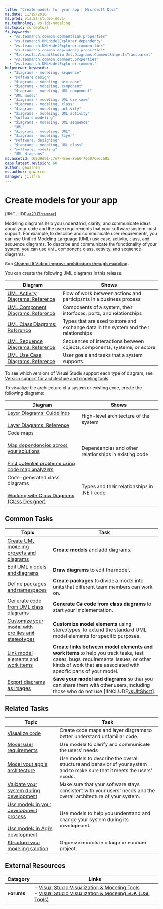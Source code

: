 ```yaml
---
title: "Create models for your app | Microsoft Docs"
ms.date: 11/15/2016
ms.prod: visual-studio-dev14
ms.technology: vs-ide-modeling
ms.topic: conceptual
f1_keywords: 
  - "vs.teamarch.common.commentlink.properties"
  - "vs.teamarch.UMLModelExplorer.dependency"
  - "vs.teamarch.UMLModelExplorer.commentlink"
  - "vs.teamarch.common.dependency.properties"
  - "Microsoft.VisualStudio.Uml.Diagrams.CommentShape.IsTransparent"
  - "vs.teamarch.common.comment.properties"
  - "vs.teamarch.UMLModelExplorer.comment"
helpviewer_keywords: 
  - "diagrams - modeling, sequence"
  - "software design"
  - "diagrams - modeling, use case"
  - "diagrams - modeling, component"
  - "diagrams - modeling, UML component"
  - "UML model"
  - "diagrams - modeling, UML use case"
  - "diagrams - modeling, class"
  - "diagrams - modeling, activity"
  - "diagrams - modeling, UML activity"
  - "software modeling"
  - "diagrams - modeling, UML sequence"
  - "UML"
  - "diagrams - modeling, UML"
  - "diagrams - modeling, layer"
  - "software, designing"
  - "diagrams - modeling, UML class"
  - "software, modeling"
  - "UML diagrams"
ms.assetid: b69d9d91-c7e7-4dee-8eb6-706076eecb85
caps.latest.revision: 60
author: gewarren
ms.author: gewarren
manager: jillfra
---
```

# Create models for your app
[!INCLUDE[vs2017banner](../includes/vs2017banner.md)]

Modeling diagrams help you understand, clarify, and communicate ideas about your code and the user requirements that your software system must support. For example, to describe and communicate user requirements, you can use Unified Modeling Language (UML) use case, activity, class, and sequence diagrams. To describe and communicate the functionality of your system, you can use UML component, class, activity, and sequence diagrams.  
  
 See [Channel 9 Video: Improve architecture through modeling](http://go.microsoft.com/fwlink/?LinkID=252078).  
  
 You can create the following UML diagrams in this release:  
  
|**Diagram**|**Shows**|  
|-----------------|---------------|  
|[UML Activity Diagrams: Reference](../modeling/uml-activity-diagrams-reference.md)|Flow of work between actions and participants in a business process|  
|[UML Component Diagrams: Reference](../modeling/uml-component-diagrams-reference.md)|Components of a system, their interfaces, ports, and relationships|  
|[UML Class Diagrams: Reference](../modeling/uml-class-diagrams-reference.md)|Types that are used to store and exchange data in the system and their relationships|  
|[UML Sequence Diagrams: Reference](../modeling/uml-sequence-diagrams-reference.md)|Sequences of interactions between objects, components, systems, or actors|  
|[UML Use Case Diagrams: Reference](../modeling/uml-use-case-diagrams-reference.md)|User goals and tasks that a system supports|  
  
 To see which versions of Visual Studio support each type of diagram, see [Version support for architecture and modeling tools](../modeling/what-s-new-for-design-in-visual-studio.md#VersionSupport).  
  
 To visualize the architecture of a system or existing code, create the following diagrams:  
  
|**Diagram**|**Shows**|  
|-----------------|---------------|  
|[Layer Diagrams: Guidelines](../modeling/layer-diagrams-guidelines.md)<br /><br /> [Layer Diagrams: Reference](../modeling/layer-diagrams-reference.md)|High-level architecture of the system|  
|Code maps<br /><br /> [Map dependencies across your solutions](../modeling/map-dependencies-across-your-solutions.md)<br /><br /> [Find potential problems using code map analyzers](../modeling/find-potential-problems-using-code-map-analyzers.md)|Dependencies and other relationships in existing code|  
|Code-generated class diagrams<br /><br /> [Working with Class Diagrams (Class Designer)](../ide/working-with-class-diagrams-class-designer.md)|Types and their relationships in .NET code|  
  
## Common Tasks  
  
|**Topic**|**Task**|  
|---------------|--------------|  
|[Create UML modeling projects and diagrams](../modeling/create-uml-modeling-projects-and-diagrams.md)|**Create models** and add diagrams.|  
|[Edit UML models and diagrams](../modeling/edit-uml-models-and-diagrams.md)|**Draw diagrams** to edit the model.|  
|[Define packages and namespaces](../modeling/define-packages-and-namespaces.md)|**Create packages** to divide a model into units that different team members can work on.|  
|[Generate code from UML class diagrams](../modeling/generate-code-from-uml-class-diagrams.md)|**Generate C# code from class diagrams** to start your implementation.|  
|[Customize your model with profiles and stereotypes](../modeling/customize-your-model-with-profiles-and-stereotypes.md)|**Customize model elements** using stereotypes, to extend the standard UML model elements for specific purposes.|  
|[Link model elements and work items](../modeling/link-model-elements-and-work-items.md)|**Create links between model elements and work items** to help you track tasks, test cases, bugs, requirements, issues, or other kinds of work that are associated with specific parts of your model.|  
|[Export diagrams as images](../modeling/export-diagrams-as-images.md)|**Save your model and diagrams** so that you can share them with other users, including those who do not use [!INCLUDE[vsUltShort](../includes/vsultshort-md.md)].|  
  
## Related Tasks  
  
|**Topic**|**Task**|  
|---------------|--------------|  
|[Visualize code](../modeling/visualize-code.md)|Create code maps and layer diagrams to better understand unfamiliar code.|  
|[Model user requirements](../modeling/model-user-requirements.md)|Use models to clarify and communicate the users' needs.|  
|[Model your app's architecture](../modeling/model-your-app-s-architecture.md)|Use models to describe the overall structure and behavior of your system and to make sure that it meets the users' needs.|  
|[Validate your system during development](../modeling/validate-your-system-during-development.md)|Make sure that your software stays consistent with your users' needs and the overall architecture of your system.|  
|[Use models in your development process](../modeling/use-models-in-your-development-process.md)<br /><br /> [Use models in Agile development](http://msdn.microsoft.com/592ac27c-3d3e-454a-9c38-b76658ed137f)|Use models to help you understand and change your system during its development.|  
|[Structure your modeling solution](../modeling/structure-your-modeling-solution.md)|Organize models in a large or medium project.|  
  
## External Resources  
  
|**Category**|**Links**|  
|------------------|---------------|  
|**Forums**|-   [Visual Studio Visualization & Modeling Tools](http://go.microsoft.com/fwlink/?LinkId=184720)<br />-   [Visual Studio Visualization & Modeling SDK (DSL Tools)](http://go.microsoft.com/fwlink/?LinkId=184721)|
